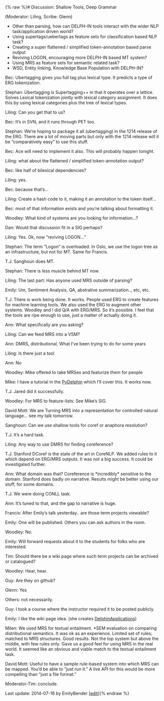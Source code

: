 {% raw %}# Discussion: Shallow Tools, Deep Grammar

(Moderator: Liling, Scribe: Glenn)

- Other than parsing, how can DELPH-IN tools interact with the wider
NLP task/application driven world?
- Using supertags/uebertags as feature sets for classification based
NLP task?
- Creating a super flattened / simplified token-annotation based parse
output
- Reviving LOGON, encouraging more DELPH-IN based MT system?
- Using MRS as feature sets for semantic related task?
- WSD, Entity linking, Knowledge Base Population with DELPH-IN?

Bec: Ubertagging gives you full tag plus lexical type. It predicts a
type of ERG tokenization.

Stephan: Ubertagging is Supertagging++ in that it operates over a
lattice. Solves Lexical tokenization jointly with lexical category
assignment. It does this by using lexical categories plus the tree of
lexical types.

Liling: Can you get that to us?

Bec: It’s in SVN, and it runs through PET too.

Stephan: We’re hoping to package it all (ubertagging) in the 1214
release of the ERG. There are a lot of moving parts but only with the
1214 release will it be “comparatively easy” to use this stuff.

Bec: Ace will need to implement it also. This will probably happen
tonight.

Liling: what about the flattened / simplified token-annotation output?

Bec: like half of bilexical dependencies?

Liling: yes.

Bec: because that’s...

Liling: Create a hash code to it, making it an annotation to the token
itself…

Bec: most of that information exists and you’re talking about formatting
it.

Woodley: What kind of systems are you looking for information...?

Dan: Would that discussion fit in a SIG perhaps?

Liling: Yes. Ok, now “reviving LOGON...”

Stephan: The term “Logon” is overloaded. In Oslo, we use the logon tree
as an infrastructure, but not for MT. Same for Francis.

T.J. Sanghoun does MT.

Stephan: There is less muscle behind MT now.

Liling: The last part: Has anyone used MRS outside of parsing?

Emily: Um, Sentiment Analysis, QA, abstrative summarization.., etc, etc.

T.J. There is work being done. It works. People used ERG to create
features for machine learning tools. We also used the ERG to augment
other systems. Woodley and I did Q/A with ERG/MRS. So it’s possible. I
feel that the tools are ripe enough to use, just a matter of actually
doing it.

Ann: What specifically are you asking?

Liling: Can we feed MRS into a VSM?

Ann: DMRS, distributional, What I’ve been trying to do for some years

Liling: Is there just a tool

Ann: No

Woodley: Mike offered to take MRSes and featurize them for people

Mike: I have a tutorial in the [PyDelphin](https://blog.inductorsoftware.com/docsproto/tools/PyDelphin) which I’ll cover
this. It works now.

T.J. Jared did it successfully.

Woodley: For MRS to feature-lists: See Mike’s SIG.

David Mott: We are Turning MRS into a representation for controlled
natural language… see my talk tomorrow.

Sanghoun: Can we use shallow tools for coref or anaphora resolution?

T.J. It’s a hard task.

Liling: Any way to use DMRS for finding coreference?

T.J. Stanford DCoref is the state of the art in CoreNLP. We added rules
to it which depend on ERG/MRS outputs. It was not a big success. It
could be investigated further.

Ann: What domain was that? Coreference is \*incredibly\* sensitive to
the domain. Stanford does badly on narrative. Results might be better
using our stuff, for some domains.

T.J. We were doing CONLL task.

Ann: It’s tuned to that, and the gap to narrative is huge.

Francis: After Emily’s talk yesterday.. are those term projects
viewable?

Emily: One will be published. Others you can ask authors in the room.

Woodley: No.

Emily: Will forward requests about it to the students for folks who are
interested.

Tim: Should there be a wiki page where such term projects can be
archived or catalogued?

Woodley: Hear, hear.

Guy: Are they on github?

Glenn: Yes

Others: not necessarily.

Guy: I took a course where the instructor required it to be posted
publicly.

Emily: I like the wiki page idea. (she creates
[DelphinApplications](https://blog.inductorsoftware.com/docsproto/home/DelphinApplications))

Milen: We used MRS for textual entailment. \*SEM evaluation on comparing
distributional semantics. It was ok as an experience. Limited set of
rules; matched to MRS structures. Good results. Not the top system but
above the middle, with few rules only. Gave us a good feel for using MRS
in the real world. It seemed like an obvious and viable match to the
textual entailment task.

David Mott: Useful to have a sample rule-based system into which MRS can
be mapped. You’d be able to “just run it.” A live API for this would be
more compelling than “just a file format.”

Moderator-Tim: conclude.

Last update: 2014-07-16 by EmilyBender [[edit](https://github.com/delph-in/docs/wiki/TomarShallowTools/_edit)]{% endraw %}